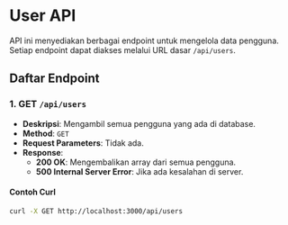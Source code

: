 # User API

API ini menyediakan berbagai endpoint untuk mengelola data pengguna. Setiap endpoint dapat diakses melalui URL dasar `/api/users`.

## Daftar Endpoint

### 1. **GET** `/api/users`

- **Deskripsi**: Mengambil semua pengguna yang ada di database.
- **Method**: `GET`
- **Request Parameters**: Tidak ada.
- **Response**:
  - **200 OK**: Mengembalikan array dari semua pengguna.
  - **500 Internal Server Error**: Jika ada kesalahan di server.

#### Contoh Curl
```bash
curl -X GET http://localhost:3000/api/users
